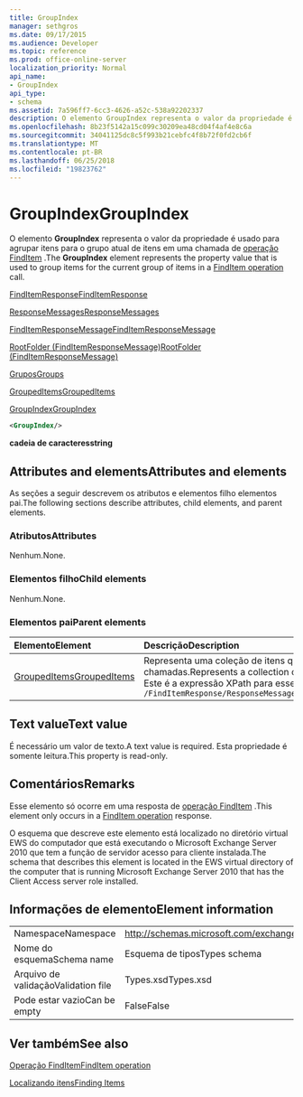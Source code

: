 ```yaml
---
title: GroupIndex
manager: sethgros
ms.date: 09/17/2015
ms.audience: Developer
ms.topic: reference
ms.prod: office-online-server
localization_priority: Normal
api_name:
- GroupIndex
api_type:
- schema
ms.assetid: 7a596ff7-6cc3-4626-a52c-538a92202337
description: O elemento GroupIndex representa o valor da propriedade é usado para agrupar itens para o grupo atual de itens em uma chamada de operação FindItem.
ms.openlocfilehash: 8b23f5142a15c099c30209ea48cd04f4af4e8c6a
ms.sourcegitcommit: 34041125dc8c5f993b21cebfc4f8b72f0fd2cb6f
ms.translationtype: MT
ms.contentlocale: pt-BR
ms.lasthandoff: 06/25/2018
ms.locfileid: "19823762"
---
```

# <a name="groupindex"></a><span data-ttu-id="be238-103">GroupIndex</span><span class="sxs-lookup"><span data-stu-id="be238-103">GroupIndex</span></span>

<span data-ttu-id="be238-104">O elemento **GroupIndex** representa o valor da propriedade é usado para agrupar itens para o grupo atual de itens em uma chamada de [operação FindItem](finditem-operation.md) .</span><span class="sxs-lookup"><span data-stu-id="be238-104">The **GroupIndex** element represents the property value that is used to group items for the current group of items in a [FindItem operation](finditem-operation.md) call.</span></span> 
  
[<span data-ttu-id="be238-105">FindItemResponse</span><span class="sxs-lookup"><span data-stu-id="be238-105">FindItemResponse</span></span>](finditemresponse.md)
  
[<span data-ttu-id="be238-106">ResponseMessages</span><span class="sxs-lookup"><span data-stu-id="be238-106">ResponseMessages</span></span>](responsemessages.md)
  
[<span data-ttu-id="be238-107">FindItemResponseMessage</span><span class="sxs-lookup"><span data-stu-id="be238-107">FindItemResponseMessage</span></span>](finditemresponsemessage.md)
  
[<span data-ttu-id="be238-108">RootFolder (FindItemResponseMessage)</span><span class="sxs-lookup"><span data-stu-id="be238-108">RootFolder (FindItemResponseMessage)</span></span>](rootfolder-finditemresponsemessage.md)
  
[<span data-ttu-id="be238-109">Grupos</span><span class="sxs-lookup"><span data-stu-id="be238-109">Groups</span></span>](groups.md)
  
[<span data-ttu-id="be238-110">GroupedItems</span><span class="sxs-lookup"><span data-stu-id="be238-110">GroupedItems</span></span>](groupeditems.md)
  
[<span data-ttu-id="be238-111">GroupIndex</span><span class="sxs-lookup"><span data-stu-id="be238-111">GroupIndex</span></span>](groupindex.md)
  
```xml
<GroupIndex/>
```

 <span data-ttu-id="be238-112">**cadeia de caracteres**</span><span class="sxs-lookup"><span data-stu-id="be238-112">**string**</span></span>
## <a name="attributes-and-elements"></a><span data-ttu-id="be238-113">Attributes and elements</span><span class="sxs-lookup"><span data-stu-id="be238-113">Attributes and elements</span></span>

<span data-ttu-id="be238-114">As seções a seguir descrevem os atributos e elementos filho elementos pai.</span><span class="sxs-lookup"><span data-stu-id="be238-114">The following sections describe attributes, child elements, and parent elements.</span></span>
  
### <a name="attributes"></a><span data-ttu-id="be238-115">Atributos</span><span class="sxs-lookup"><span data-stu-id="be238-115">Attributes</span></span>

<span data-ttu-id="be238-116">Nenhum.</span><span class="sxs-lookup"><span data-stu-id="be238-116">None.</span></span>
  
### <a name="child-elements"></a><span data-ttu-id="be238-117">Elementos filho</span><span class="sxs-lookup"><span data-stu-id="be238-117">Child elements</span></span>

<span data-ttu-id="be238-118">Nenhum.</span><span class="sxs-lookup"><span data-stu-id="be238-118">None.</span></span>
  
### <a name="parent-elements"></a><span data-ttu-id="be238-119">Elementos pai</span><span class="sxs-lookup"><span data-stu-id="be238-119">Parent elements</span></span>

|<span data-ttu-id="be238-120">**Elemento**</span><span class="sxs-lookup"><span data-stu-id="be238-120">**Element**</span></span>|<span data-ttu-id="be238-121">**Descrição**</span><span class="sxs-lookup"><span data-stu-id="be238-121">**Description**</span></span>|
|:-----|:-----|
|[<span data-ttu-id="be238-122">GroupedItems</span><span class="sxs-lookup"><span data-stu-id="be238-122">GroupedItems</span></span>](groupeditems.md) <br/> |<span data-ttu-id="be238-123">Representa uma coleção de itens que são o resultado de uma [operação FindItem](finditem-operation.md) de agrupada de chamadas.</span><span class="sxs-lookup"><span data-stu-id="be238-123">Represents a collection of items that are the result of a grouped [FindItem operation](finditem-operation.md) call.</span></span>  <br/> <span data-ttu-id="be238-124">Este é a expressão XPath para esse elemento:</span><span class="sxs-lookup"><span data-stu-id="be238-124">The following is the XPath expression to this element:</span></span>  <br/>  `/FindItemResponse/ResponseMessages/FindItemResponseMessage/RootFolder/Groups/GroupedItems[i]` <br/> |
   
## <a name="text-value"></a><span data-ttu-id="be238-125">Text value</span><span class="sxs-lookup"><span data-stu-id="be238-125">Text value</span></span>

<span data-ttu-id="be238-126">É necessário um valor de texto.</span><span class="sxs-lookup"><span data-stu-id="be238-126">A text value is required.</span></span> <span data-ttu-id="be238-127">Esta propriedade é somente leitura.</span><span class="sxs-lookup"><span data-stu-id="be238-127">This property is read-only.</span></span>
  
## <a name="remarks"></a><span data-ttu-id="be238-128">Comentários</span><span class="sxs-lookup"><span data-stu-id="be238-128">Remarks</span></span>

<span data-ttu-id="be238-129">Esse elemento só ocorre em uma resposta de [operação FindItem](finditem-operation.md) .</span><span class="sxs-lookup"><span data-stu-id="be238-129">This element only occurs in a [FindItem operation](finditem-operation.md) response.</span></span> 
  
<span data-ttu-id="be238-130">O esquema que descreve este elemento está localizado no diretório virtual EWS do computador que está executando o Microsoft Exchange Server 2010 que tem a função de servidor acesso para cliente instalada.</span><span class="sxs-lookup"><span data-stu-id="be238-130">The schema that describes this element is located in the EWS virtual directory of the computer that is running Microsoft Exchange Server 2010 that has the Client Access server role installed.</span></span>
  
## <a name="element-information"></a><span data-ttu-id="be238-131">Informações de elemento</span><span class="sxs-lookup"><span data-stu-id="be238-131">Element information</span></span>

|||
|:-----|:-----|
|<span data-ttu-id="be238-132">Namespace</span><span class="sxs-lookup"><span data-stu-id="be238-132">Namespace</span></span>  <br/> |http://schemas.microsoft.com/exchange/services/2006/types  <br/> |
|<span data-ttu-id="be238-133">Nome do esquema</span><span class="sxs-lookup"><span data-stu-id="be238-133">Schema name</span></span>  <br/> |<span data-ttu-id="be238-134">Esquema de tipos</span><span class="sxs-lookup"><span data-stu-id="be238-134">Types schema</span></span>  <br/> |
|<span data-ttu-id="be238-135">Arquivo de validação</span><span class="sxs-lookup"><span data-stu-id="be238-135">Validation file</span></span>  <br/> |<span data-ttu-id="be238-136">Types.xsd</span><span class="sxs-lookup"><span data-stu-id="be238-136">Types.xsd</span></span>  <br/> |
|<span data-ttu-id="be238-137">Pode estar vazio</span><span class="sxs-lookup"><span data-stu-id="be238-137">Can be empty</span></span>  <br/> |<span data-ttu-id="be238-138">False</span><span class="sxs-lookup"><span data-stu-id="be238-138">False</span></span>  <br/> |
   
## <a name="see-also"></a><span data-ttu-id="be238-139">Ver também</span><span class="sxs-lookup"><span data-stu-id="be238-139">See also</span></span>



[<span data-ttu-id="be238-140">Operação FindItem</span><span class="sxs-lookup"><span data-stu-id="be238-140">FindItem operation</span></span>](finditem-operation.md)


[<span data-ttu-id="be238-141">Localizando itens</span><span class="sxs-lookup"><span data-stu-id="be238-141">Finding Items</span></span>](http://msdn.microsoft.com/library/63af1f9c-464b-4fca-9ae3-3d60f24ca93c%28Office.15%29.aspx)

